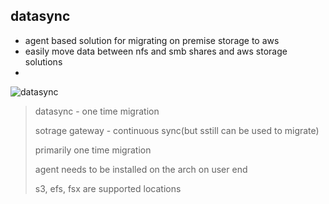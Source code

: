 ## datasync

- agent based solution for migrating on premise storage to aws
- easily move data between nfs and smb shares and aws storage solutions
- 

![datasync](../images/datasync.png)

> datasync - one time migration
>
> sotrage gateway - continuous sync(but sstill can be used to migrate)
>
> primarily one time migration
>
> agent needs to be installed on the arch on user end
>
> s3, efs, fsx are supported locations